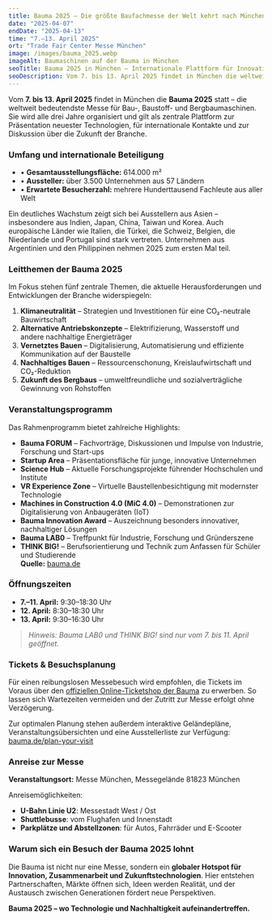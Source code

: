 ```yaml
---
title: Bauma 2025 – Die größte Baufachmesse der Welt kehrt nach München zurück
date: "2025-04-07"
endDate: "2025-04-13"
time: "7.–13. April 2025"
ort: "Trade Fair Center Messe München"
image: /images/bauma_2025.webp
imageAlt: Baumaschinen auf der Bauma in München
seoTitle: Bauma 2025 in München – Internationale Plattform für Innovation und nachhaltiges Bauen
seoDescription: Vom 7. bis 13. April 2025 findet in München die weltweit größte Messe für Bau- und Bergbaumaschinen statt – mit über 3.500 Ausstellern und zehntausenden Fachbesuchern
---
```


Vom **7. bis 13. April 2025** findet in München die **Bauma 2025** statt – die weltweit bedeutendste Messe für Bau-, Baustoff- und Bergbaumaschinen. Sie wird alle drei Jahre organisiert und gilt als zentrale Plattform zur Präsentation neuester Technologien, für internationale Kontakte und zur Diskussion über die Zukunft der Branche.

### Umfang und internationale Beteiligung

- • **Gesamtausstellungsfläche:** 614.000 m²  
- • **Aussteller:** über 3.500 Unternehmen aus 57 Ländern  
- • **Erwartete Besucherzahl:** mehrere Hunderttausend Fachleute aus aller Welt  

Ein deutliches Wachstum zeigt sich bei Ausstellern aus Asien – insbesondere aus Indien, Japan, China, Taiwan und Korea. Auch europäische Länder wie Italien, die Türkei, die Schweiz, Belgien, die Niederlande und Portugal sind stark vertreten. Unternehmen aus Argentinien und den Philippinen nehmen 2025 zum ersten Mal teil.

### Leitthemen der Bauma 2025

Im Fokus stehen fünf zentrale Themen, die aktuelle Herausforderungen und Entwicklungen der Branche widerspiegeln:

1. **Klimaneutralität** – Strategien und Investitionen für eine CO₂-neutrale Bauwirtschaft  
2. **Alternative Antriebskonzepte** – Elektrifizierung, Wasserstoff und andere nachhaltige Energieträger  
3. **Vernetztes Bauen** – Digitalisierung, Automatisierung und effiziente Kommunikation auf der Baustelle  
4. **Nachhaltiges Bauen** – Ressourcenschonung, Kreislaufwirtschaft und CO₂-Reduktion  
5. **Zukunft des Bergbaus** – umweltfreundliche und sozialverträgliche Gewinnung von Rohstoffen  

### Veranstaltungsprogramm

Das Rahmenprogramm bietet zahlreiche Highlights:

- **Bauma FORUM** – Fachvorträge, Diskussionen und Impulse von Industrie, Forschung und Start-ups  
- **Startup Area** – Präsentationsfläche für junge, innovative Unternehmen  
- **Science Hub** – Aktuelle Forschungsprojekte führender Hochschulen und Institute  
- **VR Experience Zone** – Virtuelle Baustellenbesichtigung mit modernster Technologie  
- **Machines in Construction 4.0 (MiC 4.0)** – Demonstrationen zur Digitalisierung von Anbaugeräten (IoT)  
- **Bauma Innovation Award** – Auszeichnung besonders innovativer, nachhaltiger Lösungen  
- **Bauma LAB0** – Treffpunkt für Industrie, Forschung und Gründerszene  
- **THINK BIG!** – Berufsorientierung und Technik zum Anfassen für Schüler und Studierende  
**Quelle:** [bauma.de](https://bauma.de/de/messe/programm/?utm_source=chatgpt.com)

### Öffnungszeiten

- **7.–11. April:** 9:30–18:30 Uhr  
- **12. April:** 8:30–18:30 Uhr  
- **13. April:** 9:30–16:30 Uhr  

> *Hinweis: Bauma LAB0 und THINK BIG! sind nur vom 7. bis 11. April geöffnet.*

### Tickets & Besuchsplanung

Für einen reibungslosen Messebesuch wird empfohlen, die Tickets im Voraus über den [offiziellen Online-Ticketshop der Bauma](https://bauma.de/en/trade-fair/tickets/?utm_source=chatgpt.com) zu erwerben. So lassen sich Wartezeiten vermeiden und der Zutritt zur Messe erfolgt ohne Verzögerung.

Zur optimalen Planung stehen außerdem interaktive Geländepläne, Veranstaltungsübersichten und eine Ausstellerliste zur Verfügung:  
[bauma.de/plan-your-visit](https://bauma.de/en/trade-fair/plan-your-visit/travel-journey/?utm_source=chatgpt.com)


### Anreise zur Messe

**Veranstaltungsort:** Messe München, Messegelände 81823 München

Anreisemöglichkeiten:
- **U-Bahn Linie U2**: Messestadt West / Ost  
- **Shuttlebusse**: vom Flughafen und Innenstadt  
- **Parkplätze und Abstellzonen**: für Autos, Fahrräder und E-Scooter  

### Warum sich ein Besuch der Bauma 2025 lohnt

Die Bauma ist nicht nur eine Messe, sondern ein **globaler Hotspot für Innovation, Zusammenarbeit und Zukunftstechnologien**. Hier entstehen Partnerschaften, Märkte öffnen sich, Ideen werden Realität, und der Austausch zwischen Generationen fördert neue Perspektiven.

**Bauma 2025 – wo Technologie und Nachhaltigkeit aufeinandertreffen.**

